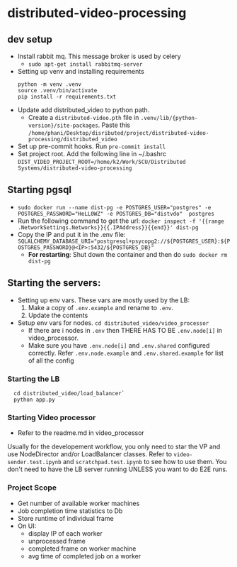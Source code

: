 # distributed-video-processing

## dev setup
- Install rabbit mq. This message broker is used by celery
  - `sudo apt-get install rabbitmq-server`
- Setting up venv and installing requirements
   ```shell
   python -m venv .venv
   source .venv/bin/activate
   pip install -r requirements.txt
   ```
- Update add distributed_video to python path.
  - Create a `distributed-video.pth` file in `.venv/lib/{python-version}/site-packages`. Paste this `/home/phani/Desktop/disributed/project/distributed-video-processing/distributed_video
`
- Set up pre-commit hooks. Run `pre-commit install`
- Set project root. Add the following line in ~/.bashrc `DIST_VIDEO_PROJECT_ROOT=/home/k2/Work/SCU/Distributed Systems/distributed-video-processing`


## Starting pgsql
- `sudo docker run --name dist-pg -e POSTGRES_USER="postgres" -e POSTGRES_PASSWORD="HeLL0WZ" -e POSTGRES_DB="distvdo"  postgres` 
- Run the following command to get the url: `docker inspect -f '{{range .NetworkSettings.Networks}}{{.IPAddress}}{{end}}' dist-pg`
- Copy the IP and put it in the .env file: `SQLALCHEMY_DATABASE_URI="postgresql+psycopg2://${POSTGRES_USER}:${POSTGRES_PASSWORD}@<IP>:5432/${POSTGRES_DB}"`
  - **For restarting**: Shut down the container and then do `sudo docker rm dist-pg` 

## Starting the servers:
- Setting up env vars. These vars are mostly used by the LB:
   1. Make a copy of `.env.example` and rename to `.env`.
   2. Update the contents
- Setup env vars for nodes. `cd distributed_video/video_processor`
  - If there are i nodes in `.env` then THERE HAS TO BE `.env.node[i]` in video_processor.
  - Make sure you have `.env.node[i]` and `.env.shared` configured correctly. Refer `.env.node.example` and `.env.shared.example` for list of all the config


### Starting the LB

```shell
  cd distributed_video/load_balancer`
  python app.py
```

### Starting Video processor
- Refer to the readme.md in video_processor


Usually for the developement workflow, you only need to star the VP and use NodeDirector and/or LoadBalancer classes. Refer to `video-sender.test.ipynb` and `scratchpad.test.ipynb` to see how to use them. You don't need to have the LB server running UNLESS you want to do E2E runs.

### Project Scope

- Get number of available worker machines
- Job completion time statistics to Db
- Store runtime of individual frame
- On UI:
  - display IP of each worker
  - unprocessed frame
  - completed frame on worker machine
  - avg time of completed job on a worker
